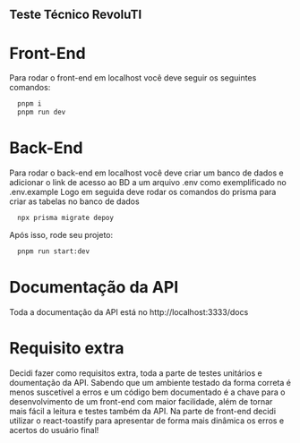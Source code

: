 ## Teste Técnico RevoluTI

# Front-End
Para rodar o front-end em localhost você deve seguir os seguintes comandos:

```bash
  pnpm i
  pnpm run dev
```

# Back-End
Para rodar o back-end em localhost você deve criar um banco de dados e adicionar o link de acesso ao BD a um arquivo .env como exemplificado no .env.example
Logo em seguida deve rodar os comandos do prisma para criar as tabelas no banco de dados

```bash
  npx prisma migrate depoy
```
Após isso, rode seu projeto:

```bash
  pnpm run start:dev
```

# Documentação da API
Toda a documentação da API está no http://localhost:3333/docs

# Requisito extra
Decidi fazer como requisitos extra, toda a parte de testes unitários e doumentação da API.
Sabendo que um ambiente testado da forma correta é menos suscetível a erros e um código bem documentado é a chave para o desenvolvimento de um front-end com maior facilidade, além de tornar mais fácil a leitura e testes também da API.
Na parte de front-end decidi utilizar o react-toastify para apresentar de forma mais dinâmica os erros e acertos do usuário final!
